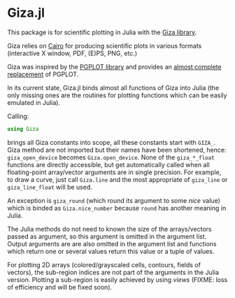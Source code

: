 # Giza.jl

This package is for scientific plotting in Julia with the [Giza
library](https://github.com/danieljprice/giza).

Giza relies on [Cairo](https://cairographics.org/) for producing scientific
plots in various formats (interactive X window, PDF, (E)PS, PNG, etc.)

Giza was inspired by the [PGPLOT
library](http://www.astro.caltech.edu/~tjp/pgplot/) and provides an [almost
complete
replacement](https://github.com/danieljprice/giza/blob/master/docs/documentation/cpgplot-status.html)
of PGPLOT.

In its current state, Giza.jl binds almost all functions of Giza into Julia
(the only missing ones are the routines for plotting functions which can be
easily emulated in Julia).

Calling:

```julia
using Giza
```

brings all Giza constants into scope, all these constants start with
`GIZA_`.  Giza method are not imported but their names have been shortened,
hence: `giza_open_device` becomes `Giza.open_device`.  None of the
`giza_*_float` functions are directly accessible, but get automatically
called when all floating-point array/vector arguments are in single
precision.  For example, to draw a curve, just call `Giza.line` and the
most appropriate of `giza_line` or `giza_line_float` will be used.

An exception is `giza_round` (which round its argument to some *nice*
value) which is binded as `Giza.nice_number` because `round` has another
meaning in Julia.

The Julia methods do not need to known the size of the arrays/vectors
passed as argument, so this argument is omitted in the argument list.
Output arguments are are also omitted in the argument list and functions
which return one or several values return this value or a tuple of values.

For plotting 2D arrays (colored/grayscaled cells, contours, fields of
vectors), the sub-region indices are not part of the arguments in the Julia
version.  Plotting a sub-region is easily achieved by using *views* (FIXME:
loss of efficiency and will be fixed soon).